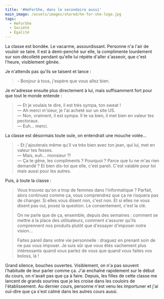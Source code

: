 ```yaml
---
title: '#HeForShe, dans le secondaire aussi'
main_image: /assets/images/shared/he-for-she-logo.jpg
tags:
  - HeForShe
  - Société
  - Égalité
---
```


La classe est bondée. Le vacarme, assourdissant. Personne n'a l'air de vouloir
se taire. Il est à demi-penché sur elle, la complimente lourdement sur son
décolleté pendant qu'elle lui répète d'aller s'asseoir, que c'est l'heure,
visiblement gênée.

<!-- more -->

Je n'attends pas qu'ils se taisent et lance&nbsp;:

> &#45; Bonjour à tous, j'espère que vous allez bien.

Je m'adresse ensuite plus directement à lui, mais suffisamment fort pour que
tout le monde entende&nbsp;:

> — Et je voulais te dire, il est très sympa, ton sweat !  
> — Ah merci m'sieur, je l'ai acheté sur un site US.  
> — Non, vraiment, il est sympa. Il te va bien, il met bien en valeur tes
> pectoraux.  
> — Euh… merci.

La classe est désormais toute ouïe, on entendrait une mouche volée…

> &#45; Et j'ajouterais même qu'il va très bien avec ton jean, qui lui, met en
> valeur tes fesses.  
> — Mais, euh… monsieur&nbsp;?!  
> — Ça te gêne, les compliments&nbsp;? Pourquoi&nbsp;? Parce que tu ne m'as rien
> demandé&nbsp;? Et bien dis-toi que elle, c'est pareil. C'est valable pour toi
> mais aussi pour les autres.

Puis, à toute la classe&nbsp;:

> Vous trouvez qu'on a trop de femmes dans l'informatique&nbsp;? Parfait, alors
> continuez comme ça, vous comprendrez que ça ne risquera pas de changer. Si
> elles vous disent non, c'est non. Et si elles ne vous disent pas oui, posez la
> question. Le consentement, c'est la clé.
>
> On ne parle que de ça, ensemble, depuis des semaines&nbsp;: comment se mettre
> à la place des utilisateurs, comment s'assurer qu'ils comprennent nos produits
> plutôt que d'essayer d'imposer notre vision…
>
> Faites pareil dans votre vie personnelle&nbsp;: draguez en prenant soin de ne
> pas vous imposer. Je suis sûr que vous êtes vachement plus intéressants quand
> vous parlez de vous que quand vous faites vos boloss, là !

Grand silence, bouches ouvertes. Visiblement, on n'a pas souvent l'habitude de
leur parler comme ça. J'ai enchaîné rapidement sur le début du cours, on n'avait
pas que ça à faire. Depuis, les filles de cette classe me lancent de grands
sourires que je les croise dans les couloirs de l'établissement. Au dernier
cours, personne n'est venu les importuner et j'ai ouï-dire que ça s'est calmé
dans les autres cours aussi.
